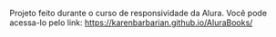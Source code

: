 Projeto feito durante o curso de responsividade da Alura.
Você pode acessa-lo pelo link: https://karenbarbarian.github.io/AluraBooks/
